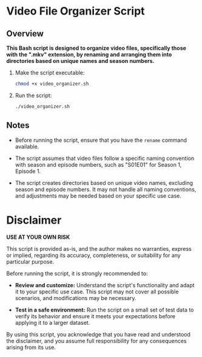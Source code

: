 # Video File Organizer Script

## Overview

**This Bash script is designed to organize video files, specifically those with the ".mkv" extension, by renaming and arranging them into directories based on unique names and season numbers.**

1. Make the script executable:

    ```bash
    chmod +x video_organizer.sh
    ```

2. Run the script:

    ```bash
    ./video_organizer.sh
    ```

## Notes

-   Before running the script, ensure that you have the `rename` command available.

-   The script assumes that video files follow a specific naming convention with season and episode numbers, such as "S01E01" for Season 1, Episode 1.

-   The script creates directories based on unique video names, excluding season and episode numbers. It may not handle all naming conventions, and adjustments may be needed based on your specific use case.

# Disclaimer

**USE AT YOUR OWN RISK**

This script is provided as-is, and the author makes no warranties, express or implied, regarding its accuracy, completeness, or suitability for any particular purpose.

Before running the script, it is strongly recommended to:

-   **Review and customize:** Understand the script's functionality and adapt it to your specific use case. This script may not cover all possible scenarios, and modifications may be necessary.

-   **Test in a safe environment:** Run the script on a small set of test data to verify its behavior and ensure it meets your expectations before applying it to a larger dataset.

By using this script, you acknowledge that you have read and understood the disclaimer, and you assume full responsibility for any consequences arising from its use.
